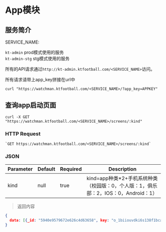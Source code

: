 # App模块

## 服务简介

SERVICE_NAME:  

`kt-admin` prod模式使用的服务  
`kt-admin-stg` stg模式使用的服务  

所有的API请求通过`http://kt-admin.ktfootball.com/<SERVICE_NAME>`访问。

<aside class="success">
所有请求请带上app_key拼接在url中
</aside>

```shell
curl "https://watchman.ktfootball.com/<SERVICE_NAME>/?app_key=APPKEY"
```

## 查询app启动页面

```shell
curl -X GET "https://watchman.ktfootball.com/<SERVICE_NAME>/screens/:kind"
```

### HTTP Request

	`GET https://watchman.ktfootball.com/<SERVICE_NAME>/screens/:kind`

### JSON

Parameter | Default | Required | Description
--------- | ------- | ---------| -----------
kind|null|true|kind=app种类*2+手机系统种类（校园版：0，个人版：1，俱乐部：2，IOS：0，Android：1）

> 返回内容

```json
{
  data: [{_id: "5940e9579672e626c4d63658", key: "o_1biiouvdki6s138f1bcavhmru5o.png", kind: 0, display: 0}...]
}
```